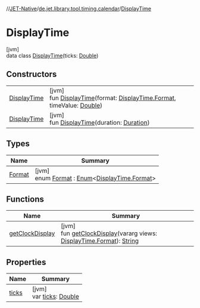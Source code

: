//[JET-Native](../../../index.md)/[de.jet.library.tool.timing.calendar](../index.md)/[DisplayTime](index.md)

# DisplayTime

[jvm]\
data class [DisplayTime](index.md)(ticks: [Double](https://kotlinlang.org/api/latest/jvm/stdlib/kotlin/-double/index.html))

## Constructors

| | |
|---|---|
| [DisplayTime](-display-time.md) | [jvm]<br>fun [DisplayTime](-display-time.md)(format: [DisplayTime.Format](-format/index.md), timeValue: [Double](https://kotlinlang.org/api/latest/jvm/stdlib/kotlin/-double/index.html)) |
| [DisplayTime](-display-time.md) | [jvm]<br>fun [DisplayTime](-display-time.md)(duration: [Duration](https://kotlinlang.org/api/latest/jvm/stdlib/kotlin.time/-duration/index.html)) |

## Types

| Name | Summary |
|---|---|
| [Format](-format/index.md) | [jvm]<br>enum [Format](-format/index.md) : [Enum](https://kotlinlang.org/api/latest/jvm/stdlib/kotlin/-enum/index.html)&lt;[DisplayTime.Format](-format/index.md)&gt; |

## Functions

| Name | Summary |
|---|---|
| [getClockDisplay](get-clock-display.md) | [jvm]<br>fun [getClockDisplay](get-clock-display.md)(vararg views: [DisplayTime.Format](-format/index.md)): [String](https://kotlinlang.org/api/latest/jvm/stdlib/kotlin/-string/index.html) |

## Properties

| Name | Summary |
|---|---|
| [ticks](ticks.md) | [jvm]<br>var [ticks](ticks.md): [Double](https://kotlinlang.org/api/latest/jvm/stdlib/kotlin/-double/index.html) |
